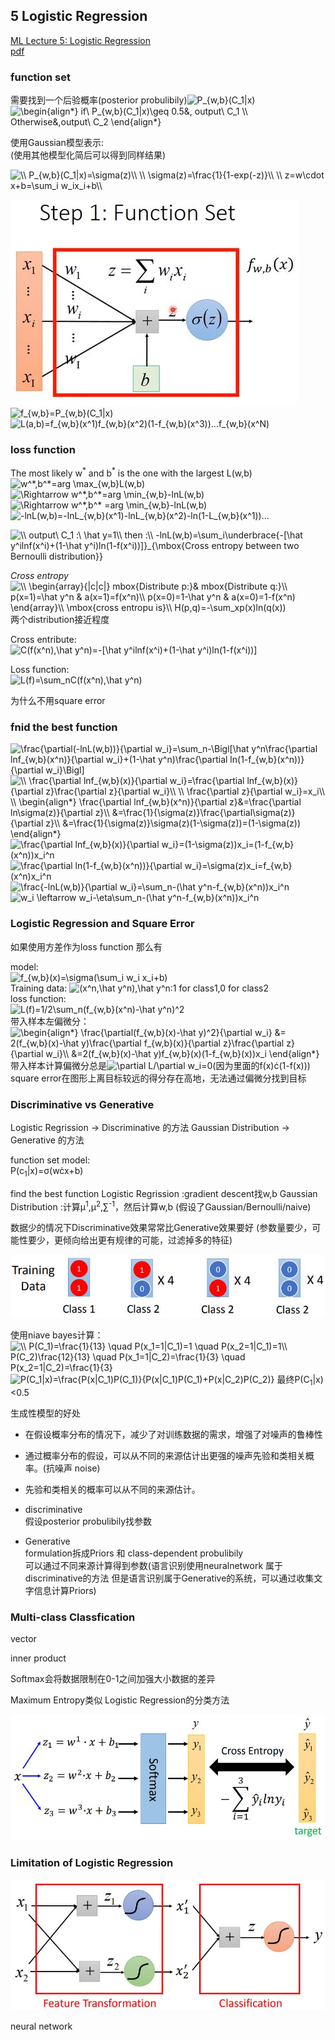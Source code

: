 ## 5 Logistic Regression
[ML Lecture 5: Logistic Regression](https://www.youtube.com/watch?v=hSXFuypLukA)  
[pdf](http://speech.ee.ntu.edu.tw/~tlkagk/courses/ML_2016/Lecture/Logistic%20Regression%20(v3).pdf)

### function set
需要找到一个后验概率(posterior probulibily)<img src="https://latex.codecogs.com/gif.latex?\bg_white&space;P_{w,b}(C_1|x)" title="P_{w,b}(C_1|x)" />  
<img src="https://latex.codecogs.com/gif.latex?\bg_white&space;\begin{align*}&space;if\&space;P_{w,b}(C_1|x)\geq&space;0.5&,&space;output\&space;C_1&space;\\&space;Otherwise&,output\&space;C_2&space;\end{align*}" title="\begin{align*} if\ P_{w,b}(C_1|x)\geq 0.5&, output\ C_1 \\ Otherwise&,output\ C_2 \end{align*}" />

使用Gaussian模型表示:  
(使用其他模型化简后可以得到同样结果)

<img src="https://latex.codecogs.com/gif.latex?\bg_white&space;\\&space;P_{w,b}(C_1|x)=\sigma(z)\\&space;\\&space;\sigma(z)=\frac{1}{1-exp(-z)}\\&space;\\&space;z=w\cdot&space;x&plus;b=\sum_i&space;w_ix_i&plus;b\\" title="\\ P_{w,b}(C_1|x)=\sigma(z)\\ \\ \sigma(z)=\frac{1}{1-exp(-z)}\\ \\ z=w\cdot x+b=\sum_i w_ix_i+b\\" />

![function-setjpg](./img/005-function-setjpg.jpg)  
<img src="https://latex.codecogs.com/gif.latex?\bg_white&space;f_{w,b}=P_{w,b}(C_1|x)" title="f_{w,b}=P_{w,b}(C_1|x)" />  
<img src="https://latex.codecogs.com/gif.latex?\bg_white&space;L(a,b)=f_{w,b}(x^1)f_{w,b}(x^2)(1-f_{w,b}(x^3))...f_{w,b}(x^N)" title="L(a,b)=f_{w,b}(x^1)f_{w,b}(x^2)(1-f_{w,b}(x^3))...f_{w,b}(x^N)" />

### loss function

The most likely w<sup>\*</sup> and  b<sup>*</sup> is the one with the largest L(w,b)  
<img src="https://latex.codecogs.com/gif.latex?\bg_white&space;w^*,b^*=arg&space;\max_{w,b}L(w,b)" title="w^*,b^*=arg \max_{w,b}L(w,b)" />  
<img src="https://latex.codecogs.com/gif.latex?\bg_white&space;\Rightarrow&space;w^*,b^*=arg&space;\min_{w,b}-lnL(w,b)" title="\Rightarrow w^*,b^*=arg \min_{w,b}-lnL(w,b)" />  
<img src="https://latex.codecogs.com/gif.latex?\bg_white&space;\Rightarrow&space;w^*,b^*&space;=arg&space;\min_{w,b}-lnL(w,b)" title="\Rightarrow w^*,b^* =arg \min_{w,b}-lnL(w,b)" />  
<img src="https://latex.codecogs.com/gif.latex?\bg_white&space;-lnL(w,b)=-lnL_{w,b}(x^1)-lnL_{w,b}(x^2)-ln(1-L_{w,b}(x^1))..." title="-lnL(w,b)=-lnL_{w,b}(x^1)-lnL_{w,b}(x^2)-ln(1-L_{w,b}(x^1))..." />

<img src="https://latex.codecogs.com/gif.latex?\bg_white&space;\\&space;output\&space;C_1&space;:\&space;\hat&space;y=1\\&space;then&space;:\\&space;-lnL(w,b)=\sum_i\underbrace{-[\hat&space;y^ilnf(x^i)&plus;(1-\hat&space;y^i)ln(1-f(x^i))]}_{\mbox{Cross&space;entropy&space;between&space;two&space;Bernoulli&space;distribution}}" title="\\ output\ C_1 :\ \hat y=1\\ then :\\ -lnL(w,b)=\sum_i\underbrace{-[\hat y^ilnf(x^i)+(1-\hat y^i)ln(1-f(x^i))]}_{\mbox{Cross entropy between two Bernoulli distribution}}" />  

*Cross entropy*
<img src="https://latex.codecogs.com/gif.latex?\bg_white&space;\\&space;\begin{array}{|c|c|}&space;mbox{Distribute&space;p:}&&space;mbox{Distribute&space;q:}\\&space;p(x=1)=\hat&space;y^n&space;&&space;a(x=1)=f(x^n)\\&space;p(x=0)=1-\hat&space;y^n&space;&&space;a(x=0)=1-f(x^n)&space;\end{array}\\&space;\mbox{cross&space;entropu&space;is}\\&space;H(p,q)=-\sum_xp(x)ln(q(x))" title="\\ \begin{array}{|c|c|} mbox{Distribute p:}& mbox{Distribute q:}\\ p(x=1)=\hat y^n & a(x=1)=f(x^n)\\ p(x=0)=1-\hat y^n & a(x=0)=1-f(x^n) \end{array}\\ \mbox{cross entropu is}\\ H(p,q)=-\sum_xp(x)ln(q(x))" />  
两个distribution接近程度

Cross entribute:  
<img src="https://latex.codecogs.com/gif.latex?\bg_white&space;C(f(x^n),\hat&space;y^n)=-[\hat&space;y^ilnf(x^i)&plus;(1-\hat&space;y^i)ln(1-f(x^i))]" title="C(f(x^n),\hat y^n)=-[\hat y^ilnf(x^i)+(1-\hat y^i)ln(1-f(x^i))]" />

Loss function:  
<img src="https://latex.codecogs.com/gif.latex?\bg_white&space;L(f)=\sum_nC(f(x^n),\hat&space;y^n)" title="L(f)=\sum_nC(f(x^n),\hat y^n)" />

为什么不用square error

### fnid the best function
<img src="https://latex.codecogs.com/gif.latex?\bg_white&space;\frac{\partial(-lnL(w,b))}{\partial&space;w_i}=\sum_n-\Bigl[\hat&space;y^n\frac{\partial&space;lnf_{w,b}(x^n)}{\partial&space;w_i}&plus;(1-\hat&space;y^n)\frac{\partial&space;ln(1-f_{w,b}(x^n))}{\partial&space;w_i}\Bigl]" title="\frac{\partial(-lnL(w,b))}{\partial w_i}=\sum_n-\Bigl[\hat y^n\frac{\partial lnf_{w,b}(x^n)}{\partial w_i}+(1-\hat y^n)\frac{\partial ln(1-f_{w,b}(x^n))}{\partial w_i}\Bigl]" />

<img src="https://latex.codecogs.com/gif.latex?\bg_white&space;\\&space;\frac{\partial&space;lnf_{w,b}(x)}{\partial&space;w_i}=\frac{\partial&space;lnf_{w,b}(x)}{\partial&space;z}\frac{\partial&space;z}{\partial&space;w_i}\\&space;\\&space;\frac{\partial&space;z}{\partial&space;w_i}=x_i\\&space;\\&space;\begin{align*}&space;\frac{\partial&space;lnf_{w,b}(x^n)}{\partial&space;z}&=\frac{\partial&space;ln\sigma(z)}{\partial&space;z}\\&space;&=\frac{1}{\sigma(z)}\frac{\partial\sigma(z)}{\partial&space;z}\\&space;&=\frac{1}{\sigma(z)}\sigma(z)(1-\sigma(z))=(1-\sigma(z))&space;\end{align*}" title="\\ \frac{\partial lnf_{w,b}(x)}{\partial w_i}=\frac{\partial lnf_{w,b}(x)}{\partial z}\frac{\partial z}{\partial w_i}\\ \\ \frac{\partial z}{\partial w_i}=x_i\\ \\ \begin{align*} \frac{\partial lnf_{w,b}(x^n)}{\partial z}&=\frac{\partial ln\sigma(z)}{\partial z}\\ &=\frac{1}{\sigma(z)}\frac{\partial\sigma(z)}{\partial z}\\ &=\frac{1}{\sigma(z)}\sigma(z)(1-\sigma(z))=(1-\sigma(z)) \end{align*}" />

<img src="https://latex.codecogs.com/gif.latex?\bg_white&space;\frac{\partial&space;lnf_{w,b}(x)}{\partial&space;w_i}=(1-\sigma(z))x_i=(1-f_{w,b}(x^n))x_i^n" title="\frac{\partial lnf_{w,b}(x)}{\partial w_i}=(1-\sigma(z))x_i=(1-f_{w,b}(x^n))x_i^n" />  
<img src="https://latex.codecogs.com/gif.latex?\bg_white&space;\frac{\partial&space;ln(1-f_{w,b}(x^n))}{\partial&space;w_i}=\sigma(z)x_i=f_{w,b}(x^n)x_i^n" title="\frac{\partial ln(1-f_{w,b}(x^n))}{\partial w_i}=\sigma(z)x_i=f_{w,b}(x^n)x_i^n" />

<img src="https://latex.codecogs.com/gif.latex?\bg_white&space;\frac{-lnL(w,b)}{\partial&space;w_i}=\sum_n-(\hat&space;y^n-f_{w,b}(x^n))x_i^n" title="\frac{-lnL(w,b)}{\partial w_i}=\sum_n-(\hat y^n-f_{w,b}(x^n))x_i^n" />

<img src="https://latex.codecogs.com/gif.latex?\bg_white&space;w_i&space;\leftarrow&space;w_i-\eta\sum_n-(\hat&space;y^n-f_{w,b}(x^n))x_i^n" title="w_i \leftarrow w_i-\eta\sum_n-(\hat y^n-f_{w,b}(x^n))x_i^n" />

### Logistic Regression and Square Error
如果使用方差作为loss function 那么有

model:  
<img src="https://latex.codecogs.com/gif.latex?\bg_white&space;f_{w,b}(x)=\sigma(\sum_i&space;w_i&space;x_i&plus;b)" title="f_{w,b}(x)=\sigma(\sum_i w_i x_i+b)" />  
Training data: <img src="https://latex.codecogs.com/gif.latex?\bg_white&space;(x^n,\hat&space;y^n),\hat&space;y^n" title="(x^n,\hat y^n),\hat y^n" />:1 for class1,0 for class2  
loss function:  
<img src="https://latex.codecogs.com/gif.latex?\bg_white&space;L(f)=1/2\sum_n(f_{w,b}(x^n)-\hat&space;y^n)^2" title="L(f)=1/2\sum_n(f_{w,b}(x^n)-\hat y^n)^2" />  
带入样本左偏微分：  
<img src="https://latex.codecogs.com/gif.latex?\bg_white&space;\begin{align*}&space;\frac{\partial(f_{w,b}(x)-\hat&space;y)^2}{\partial&space;w_i}&space;&=&space;2(f_{w,b}(x)-\hat&space;y)\frac{\partial&space;f_{w,b}(x)}{\partial&space;z}\frac{\partial&space;z}{\partial&space;w_i}\\&space;&=2(f_{w,b}(x)-\hat&space;y)f_{w,b}(x)(1-f_{w,b}(x))x_i&space;\end{align*}" title="\begin{align*} \frac{\partial(f_{w,b}(x)-\hat y)^2}{\partial w_i} &= 2(f_{w,b}(x)-\hat y)\frac{\partial f_{w,b}(x)}{\partial z}\frac{\partial z}{\partial w_i}\\ &=2(f_{w,b}(x)-\hat y)f_{w,b}(x)(1-f_{w,b}(x))x_i \end{align*}" />  
带入样本计算偏微分总是<img src="https://latex.codecogs.com/gif.latex?\bg_white&space;\partial&space;L/\partial&space;w_i=0" title="\partial L/\partial w_i=0" />(因为里面的f(x)&cdot;(1-f(x)))  
square error在图形上离目标较远的得分存在高地，无法通过偏微分找到目标

### Discriminative vs Generative
Logistic Regrission -> Discriminative 的方法
Gaussian Distribution -> Generative 的方法

function set model:  
P(c<sub>1</sub>|x)=&sigma;(w&cdot;x+b)

find the best function
Logistic Regrission :gradient descent找w,b
Gaussian Distribution :计算&mu;<sup>1</sup>,&mu;<sup>2</sup>,&sum;<sup>-1</sup>，然后计算w,b (假设了Gaussian/Bernoulli/naive)

数据少的情况下Discriminative效果常常比Generative效果要好
(参数量要少，可能性要少，更倾向给出更有规律的可能，过滤掉多的特征)

![005-g-vs-d](./img/005-g-vs-d.jpg)

使用niave bayes计算：  
<img src="https://latex.codecogs.com/gif.latex?\bg_white&space;\\&space;P(C_1)=\frac{1}{13}&space;\quad&space;P(x_1=1|C_1)=1&space;\quad&space;P(x_2=1|C_1)=1\\&space;P(C_2)\frac{12}{13}&space;\quad&space;P(x_1=1|C_2)=\frac{1}{3}&space;\quad&space;P(x_2=1|C_2)=\frac{1}{3}" title="\\ P(C_1)=\frac{1}{13} \quad P(x_1=1|C_1)=1 \quad P(x_2=1|C_1)=1\\ P(C_2)\frac{12}{13} \quad P(x_1=1|C_2)=\frac{1}{3} \quad P(x_2=1|C_2)=\frac{1}{3}" />  
<img src="https://latex.codecogs.com/gif.latex?\bg_white&space;P(C_1|x)=\frac{P(x|C_1)P(C_1)}{P(x|C_1)P(C_1)&plus;P(x|C_2)P(C_2)}" title="P(C_1|x)=\frac{P(x|C_1)P(C_1)}{P(x|C_1)P(C_1)+P(x|C_2)P(C_2)}" />
最终P(C<sub>1</sub>|x)&lt;0.5

生成性模型的好处
- 在假设概率分布的情况下，减少了对训练数据的需求，增强了对噪声的鲁棒性
- 通过概率分布的假设，可以从不同的来源估计出更强的噪声先验和类相关概率。(抗噪声 noise)
- 先验和类相关的概率可以从不同的来源估计。

- discriminative  
 假设posterior probulibily找参数

- Generative  
  formulation拆成Priors 和 class-dependent probulibily  
  可以通过不同来源计算得到参数(语言识别使用neuralnetwork 属于discriminative的方法 但是语言识别属于Generative的系统，可以通过收集文字信息计算Priors)


### Multi-class Classfication
vector 
<!-- scheler?? -->
inner product

Softmax会将数据限制在0-1之间加强大小数据的差异

Maximum Entropy类似 Logistic Regression的分类方法

![005-multi-classification.jpg](./img/005-multi-classification.jpg)

### Limitation of Logistic Regression

![005-cascading-model.jpg](./img/005-cascading-model.jpg)

neural network